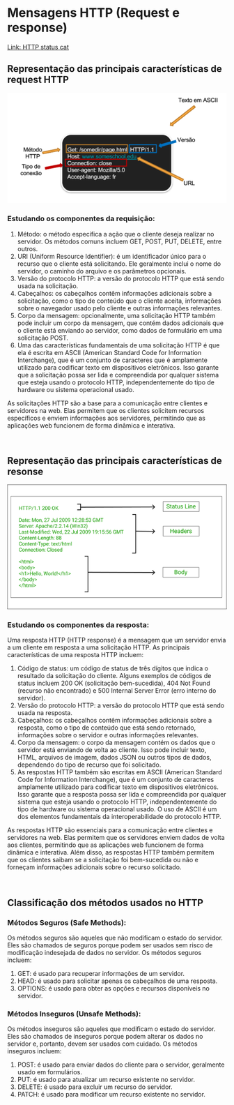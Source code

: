 # Mensagens HTTP (Request e response)


[Link: HTTP status cat](https://http.cat/)



## Representação das principais características de request HTTP

<img src="./img/06.png" alt="" width="600">

### Estudando os componentes da requisição:
1. Método: o método especifica a ação que o cliente deseja realizar no servidor. Os métodos comuns incluem GET, POST, PUT, DELETE, entre outros.
2. URI (Uniform Resource Identifier): é um identificador único para o recurso que o cliente está solicitando. Ele geralmente inclui o nome do servidor, o caminho do arquivo e os parâmetros opcionais.
3. Versão do protocolo HTTP: a versão do protocolo HTTP que está sendo usada na solicitação.
4. Cabeçalhos: os cabeçalhos contêm informações adicionais sobre a solicitação, como o tipo de conteúdo que o cliente aceita, informações sobre o navegador usado pelo cliente e outras informações relevantes.
5. Corpo da mensagem: opcionalmente, uma solicitação HTTP também pode incluir um corpo da mensagem, que contém dados adicionais que o cliente está enviando ao servidor, como dados de formulário em uma solicitação POST.
6. Uma das características fundamentais de uma solicitação HTTP é que ela é escrita em ASCII (American Standard Code for Information Interchange), que é um conjunto de caracteres que é amplamente utilizado para codificar texto em dispositivos eletrônicos. Isso garante que a solicitação possa ser lida e compreendida por qualquer sistema que esteja usando o protocolo HTTP, independentemente do tipo de hardware ou sistema operacional usado.

As solicitações HTTP são a base para a comunicação entre clientes e servidores na web. Elas permitem que os clientes solicitem recursos específicos e enviem informações aos servidores, permitindo que as aplicações web funcionem de forma dinâmica e interativa.

<br>

## Representação das principais características de resonse

<img src="./img/07.png" alt="" width="600">

### Estudando os componentes da resposta:

Uma resposta HTTP (HTTP response) é a mensagem que um servidor envia a um cliente em resposta a uma solicitação HTTP. As principais características de uma resposta HTTP incluem:

1. Código de status: um código de status de três dígitos que indica o resultado da solicitação do cliente. Alguns exemplos de códigos de status incluem 200 OK (solicitação bem-sucedida), 404 Not Found (recurso não encontrado) e 500 Internal Server Error (erro interno do servidor).
2. Versão do protocolo HTTP: a versão do protocolo HTTP que está sendo usada na resposta.
3. Cabeçalhos: os cabeçalhos contêm informações adicionais sobre a resposta, como o tipo de conteúdo que está sendo retornado, informações sobre o servidor e outras informações relevantes.
4. Corpo da mensagem: o corpo da mensagem contém os dados que o servidor está enviando de volta ao cliente. Isso pode incluir texto, HTML, arquivos de imagem, dados JSON ou outros tipos de dados, dependendo do tipo de recurso que foi solicitado.
5. As respostas HTTP também são escritas em ASCII (American Standard Code for Information Interchange), que é um conjunto de caracteres amplamente utilizado para codificar texto em dispositivos eletrônicos. Isso garante que a resposta possa ser lida e compreendida por qualquer sistema que esteja usando o protocolo HTTP, independentemente do tipo de hardware ou sistema operacional usado. O uso de ASCII é um dos elementos fundamentais da interoperabilidade do protocolo HTTP.

As respostas HTTP são essenciais para a comunicação entre clientes e servidores na web. Elas permitem que os servidores enviem dados de volta aos clientes, permitindo que as aplicações web funcionem de forma dinâmica e interativa. Além disso, as respostas HTTP também permitem que os clientes saibam se a solicitação foi bem-sucedida ou não e forneçam informações adicionais sobre o recurso solicitado.

<br>

## Classificação dos métodos usados no HTTP
### Métodos Seguros (Safe Methods):

Os métodos seguros são aqueles que não modificam o estado do servidor. Eles são chamados de seguros porque podem ser usados sem risco de modificação indesejada de dados no servidor. Os métodos seguros incluem:

1. GET: é usado para recuperar informações de um servidor.
2. HEAD: é usado para solicitar apenas os cabeçalhos de uma resposta.
3. OPTIONS: é usado para obter as opções e recursos disponíveis no servidor.

### Métodos Inseguros (Unsafe Methods):

Os métodos inseguros são aqueles que modificam o estado do servidor. Eles são chamados de inseguros porque podem alterar os dados no servidor e, portanto, devem ser usados com cuidado. Os métodos inseguros incluem:

1. POST: é usado para enviar dados do cliente para o servidor, geralmente usado em formulários.
2. PUT: é usado para atualizar um recurso existente no servidor.
3. DELETE: é usado para excluir um recurso do servidor.
4. PATCH: é usado para modificar um recurso existente no servidor.

